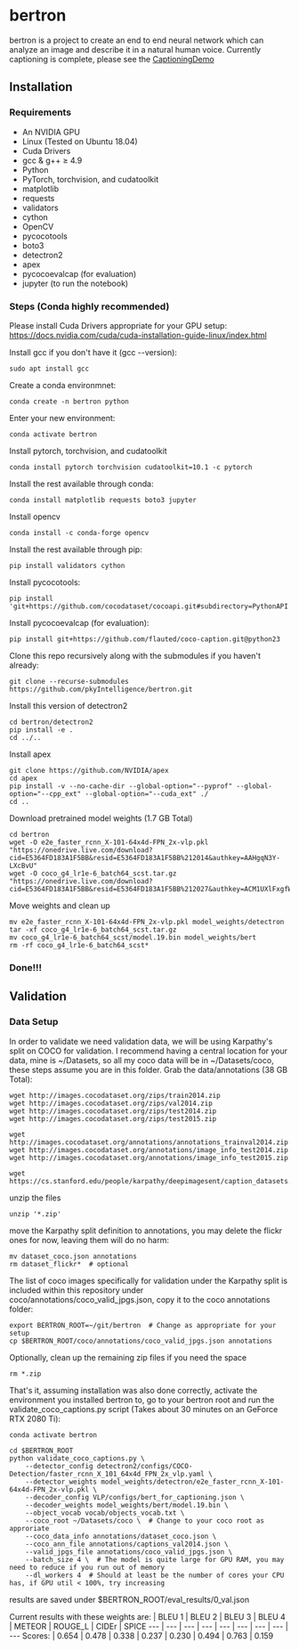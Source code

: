 # bertron

bertron is a project to create an end to end neural network which can analyze an image and describe it in a natural human voice. Currently captioning is complete, please see the [CaptioningDemo](https://github.com/pkyIntelligence/bertron/blob/master/CaptioningDemo.ipynb)

## Installation

### Requirements
- An NVIDIA GPU
- Linux (Tested on Ubuntu 18.04)
- Cuda Drivers
- gcc & g++ ≥ 4.9
- Python
- PyTorch, torchvision, and cudatoolkit
- matplotlib
- requests
- validators
- cython
- OpenCV
- pycocotools
- boto3
- detectron2
- apex
- pycocoevalcap (for evaluation)
- jupyter (to run the notebook)

### Steps (Conda highly recommended)

Please install Cuda Drivers appropriate for your GPU setup: https://docs.nvidia.com/cuda/cuda-installation-guide-linux/index.html

Install gcc if you don't have it (gcc --version):
```
sudo apt install gcc
```

Create a conda environmnet:
```
conda create -n bertron python
```

Enter your new environment:
```
conda activate bertron
```

Install pytorch, torchvision, and cudatoolkit
```
conda install pytorch torchvision cudatoolkit=10.1 -c pytorch
```

Install the rest available through conda:
```
conda install matplotlib requests boto3 jupyter
```

Install opencv
```
conda install -c conda-forge opencv
```

Install the rest available through pip:
```
pip install validators cython
```

Install pycocotools:
```
pip install 'git+https://github.com/cocodataset/cocoapi.git#subdirectory=PythonAPI'
```

Install pycocoevalcap (for evaluation):
```
pip install git+https://github.com/flauted/coco-caption.git@python23
```

Clone this repo recursively along with the submodules if you haven't already:
```
git clone --recurse-submodules https://github.com/pkyIntelligence/bertron.git
```

Install this version of detectron2
```
cd bertron/detectron2
pip install -e .
cd ../..
```

Install apex
```
git clone https://github.com/NVIDIA/apex
cd apex
pip install -v --no-cache-dir --global-option="--pyprof" --global-option="--cpp_ext" --global-option="--cuda_ext" ./
cd ..
```

Download pretrained model weights (1.7 GB Total)
```
cd bertron
wget -O e2e_faster_rcnn_X-101-64x4d-FPN_2x-vlp.pkl "https://onedrive.live.com/download?cid=E5364FD183A1F5BB&resid=E5364FD183A1F5BB%212014&authkey=AAHgqN3Y-LXcBvU"
wget -O coco_g4_lr1e-6_batch64_scst.tar.gz "https://onedrive.live.com/download?cid=E5364FD183A1F5BB&resid=E5364FD183A1F5BB%212027&authkey=ACM1UXlFxgfWyt0"
```

Move weights and clean up
```
mv e2e_faster_rcnn_X-101-64x4d-FPN_2x-vlp.pkl model_weights/detectron
tar -xf coco_g4_lr1e-6_batch64_scst.tar.gz
mv coco_g4_lr1e-6_batch64_scst/model.19.bin model_weights/bert
rm -rf coco_g4_lr1e-6_batch64_scst*
```

### Done!!!

## Validation

### Data Setup

In order to validate we need validation data, we will be using Karpathy's split on COCO for validation.
I recommend having a central location for your data, mine is ~/Datasets, so all my coco data will be in ~/Datasets/coco, these steps assume you are in this folder.
Grab the data/annotations (38 GB Total):
```
wget http://images.cocodataset.org/zips/train2014.zip
wget http://images.cocodataset.org/zips/val2014.zip
wget http://images.cocodataset.org/zips/test2014.zip
wget http://images.cocodataset.org/zips/test2015.zip

wget http://images.cocodataset.org/annotations/annotations_trainval2014.zip
wget http://images.cocodataset.org/annotations/image_info_test2014.zip
wget http://images.cocodataset.org/annotations/image_info_test2015.zip

wget https://cs.stanford.edu/people/karpathy/deepimagesent/caption_datasets.zip
```

unzip the files
```
unzip '*.zip'
```

move the Karpathy split definition to annotations, you may delete the flickr ones for now, leaving them will do no harm:
```
mv dataset_coco.json annotations
rm dataset_flickr*  # optional
```

The list of coco images specifically for validation under the Karpathy split is included within this repository under coco/annotations/coco_valid_jpgs.json, copy it to the coco annotations folder:
```
export BERTRON_ROOT=~/git/bertron  # Change as appropriate for your setup
cp $BERTRON_ROOT/coco/annotations/coco_valid_jpgs.json annotations
```

Optionally, clean up the remaining zip files if you need the space
```
rm *.zip
```

That's it, assuming installation was also done correctly, activate the environment you installed bertron to, go to your bertron root and run the validate_coco_captions.py script (Takes about 30 minutes on an GeForce RTX 2080 Ti):
```
conda activate bertron

cd $BERTRON_ROOT
python validate_coco_captions.py \
    --detector_config detectron2/configs/COCO-Detection/faster_rcnn_X_101_64x4d_FPN_2x_vlp.yaml \
    --detector_weights model_weights/detectron/e2e_faster_rcnn_X-101-64x4d-FPN_2x-vlp.pkl \
    --decoder_config VLP/configs/bert_for_captioning.json \
    --decoder_weights model_weights/bert/model.19.bin \
    --object_vocab vocab/objects_vocab.txt \
    --coco_root ~/Datasets/coco \  # Change to your coco root as approriate
    --coco_data_info annotations/dataset_coco.json \
    --coco_ann_file annotations/captions_val2014.json \
    --valid_jpgs_file annotations/coco_valid_jpgs.json \
    --batch_size 4 \  # The model is quite large for GPU RAM, you may need to reduce if you run out of memory
    --dl_workers 4  # Should at least be the number of cores your CPU has, if GPU util < 100%, try increasing
```

results are saved under $BERTRON_ROOT/eval_results/0_val.json

Current results with these weights are:
 | BLEU 1 | BLEU 2 | BLEU 3 | BLEU 4 | METEOR | ROUGE_L | CIDEr | SPICE
--- | --- | --- | --- | --- | --- | --- | --- | ---
Scores: | 0.654 | 0.478 | 0.338 | 0.237 | 0.230 | 0.494 | 0.763 | 0.159

